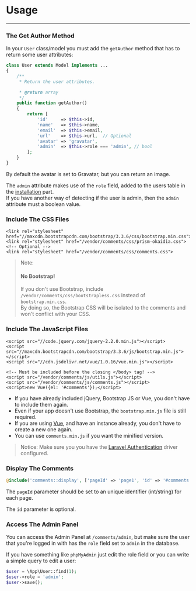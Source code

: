 # Usage

<hr>

### The Get Author Method

In your `User` class/model you must add the `getAuthor` method that has to return some user attributes: 

```php
class User extends Model implements ...
{
    /**
     * Return the user attributes.

     * @return array
     */
    public function getAuthor()
    {
        return [
            'id'     => $this->id,
            'name'   => $this->name,
            'email'  => $this->email,
            'url'    => $this->url,  // Optional
            'avatar' => 'gravatar',
            'admin'  => $this->role === 'admin', // bool
        ];
    }
}
```

By default the avatar is set to Gravatar, but you can return an image.

The `admin` attribute makes use of the `role` field, added to the users table in the [installation](#installation.md) part. <br> If you have another way of detecting if the user is admin, then the `admin` attribute must a boolean value.

### Include The CSS Files

```markup
<link rel="stylesheet" href="//maxcdn.bootstrapcdn.com/bootstrap/3.3.6/css/bootstrap.min.css">
<link rel="stylesheet" href="/vendor/comments/css/prism-okaidia.css"> <!-- Optional -->
<link rel="stylesheet" href="/vendor/comments/css/comments.css">
```

> Note: 
> #### No Bootstrap!
> If you don't use Bootstrap, include `/vendor/comments/css/bootstrapless.css` instead of `bootstrap.min.css`.<br>
> By doing so, the Bootstrap CSS will be isolated to the comments and won't conflict with your CSS.

<style>.callout-info p:first-child { display: none; }</style>

### Include The JavaScript Files

```markup
<script src="//code.jquery.com/jquery-2.2.0.min.js"></script>
<script src="//maxcdn.bootstrapcdn.com/bootstrap/3.3.6/js/bootstrap.min.js"></script>
<script src="//cdn.jsdelivr.net/vue/1.0.16/vue.min.js"></script>

<!-- Must be included before the closing </body> tag! -->
<script src="/vendor/comments/js/utils.js"></script> 
<script src="/vendor/comments/js/comments.js"></script>
<script>new Vue({el: '#comments'});</script>
```

- If you have already included jQuery, Bootstrap JS or Vue, you don't have to include them again.
- Even if your app doesn't use Bootstrap, the `bootstrap.min.js` file is still required. 
- If you are using [Vue](http://vuejs.org/), and have an instance already, you don't have to create a new one again.
- You can use `comments.min.js` if you want the minified version.

> Notice: 
> Make sure you you have the [Laravel Authentication](http://laravel.com/docs/5.1/authentication) driver configured.

### Display The Comments

```php
@include('comments::display', ['pageId' => 'page1', 'id' => '#comments'])
```

The `pageId` parameter should be set to an unique identifier (int/string) for each page. 

The `id` parameter is optional.

### Access The Admin Panel

You can access the Admin Panel at `/comments/admin`, but make sure the user that you're logged in with has the `role` field set to `admin` in the database.

If you have something like `phpMyAdmin` just edit the role field or you can write a simple query to edit a user:

```php
$user = \App\User::find(1);
$user->role = 'admin';
$user->save();
```
